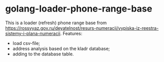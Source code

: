 # golang-loader-phone-range-base

This is a loader (refresh) phone range base from https://rossvyaz.gov.ru/deyatelnost/resurs-numeracii/vypiska-iz-reestra-sistemy-i-plana-numeracii.
Features:
- load csv-file;
- address analysis based on the kladr database;
- adding to the database table.
